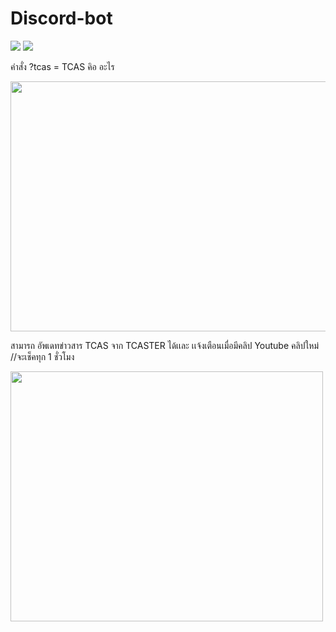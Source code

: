 # Discord-bot




<img src="https://cdn.discordapp.com/attachments/928273696588726312/930120094116352060/tcas.png"></a> 
<img src="https://cdn.discordapp.com/attachments/928273696588726312/930120094116352060/tcas.png"></a> 


คำสั่ง ?tcas = TCAS คิอ อะไร

<img height="400" width="700" src="https://cdn.discordapp.com/attachments/928273696588726312/930120094116352060/tcas.png"></a> 


สามารถ อัพเดทข่าวสาร TCAS จาก TCASTER ได้เเละ เเจ้งเตือนเมื่อมีคลิป Youtube คลิปใหม่ //จะเช็คทุก 1 ชั่วโมง

<img  height="400" width="500" src="https://cdn.discordapp.com/attachments/928273696588726312/930120101972299786/Screenshot_2022-01-10_222159.png"></a> 
